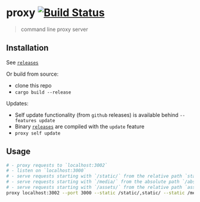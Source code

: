 # proxy [![Build Status](https://travis-ci.org/jaemk/proxy.svg?branch=master)](https://travis-ci.org/jaemk/proxy)

> command line proxy server

## Installation

See [`releases`](https://github.com/jaemk/proxy/releases)

Or build from source:
- clone this repo
- `cargo build --release`

Updates:
- Self update functionality (from `github` releases) is available behind `--features update`
- Binary [`releases`](https://github.com/jaemk/proxy/releases) are compiled with the `update` feature
- `proxy self update`

## Usage

```bash
# - proxy requests to `localhost:3002`
# - listen on `localhost:3000`
# - serve requests starting with `/static/` from the relative path `static/`
# - serve requests starting with `/media/` from the absolute path `/abs/path/to/media
# - serve requests starting with `/assets/` from the relative path `assets`
proxy localhost:3002 --port 3000 --static /static/,static/ --static /media/,/abs/path/to/media --static /assets/,assets
```

